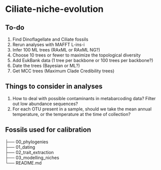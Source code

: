 # Ciliate-niche-evolution

## To-do
1. Find Dinoflagellate and Ciliate fossils
2. Rerun analyses with MAFFT L-ins-i
3. Infer 100 ML trees (RAxML or RAxML NG?)
4. Choose 10 trees or fewer to maximize the topological diversity
5. Add EukBank data (1 tree per backbone or 100 trees per backbone?)
6. Date the trees (Bayesian or ML?)
7. Get MCC trees (Maximum Clade Credibility trees)

## Things to consider in analyses

1. How to deal with possible contaminants in metabarcoding data? Filter out low abundance sequences?
2. For each OTU present in a sample, should we take the mean annual temperature, or the temperature at the time of collection?

## Fossils used for calibration

├── 00_phylogenies\
├── 01_dating\
├── 02_trait_extraction\
├── 03_modelling_niches\
└── README.md


<put link to google doc>
